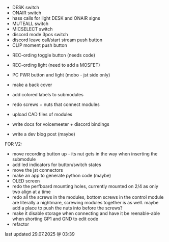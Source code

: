 + DESK switch
+ ONAIR switch
+ hass calls for light DESK and ONAIR signs
+ MUTEALL switch 
+ MICSELECT switch
+ discord mode 3pos switch
+ discord leave call/start stream push button
+ CLIP moment push button
- REC-ording toggle button (needs code)
- REC-ording light (need to add a MOSFET)
- PC PWR button and light (mobo - jst side only)

- make a back cover
- add colored labels to submodules
- redo screws + nuts that connect modules

- upload CAD files of modules
- write docs for voicemeeter + discord bindings

- write a dev blog post (maybe)

FOR V2:
- move recording button up - its nut gets in the way when inserting the submodule
- add led indicators for button/switch states
- move the jst connectors
- make an app to generate python code (maybe)
- OLED screen
- redo the perfboard mounting holes, currently mounted on 2/4 as only two align at a time
- redo all the screws in the modules, bottom screws in the control module are literally a nightmare, screwing modules together is as well. maybe add a place to push the nuts into before the screws?
- make it disable storage when connecting and have it be reenable-able when shorting GP1 and GND to edit code
- refactor

last updated 29.07.2025 @ 03:39
